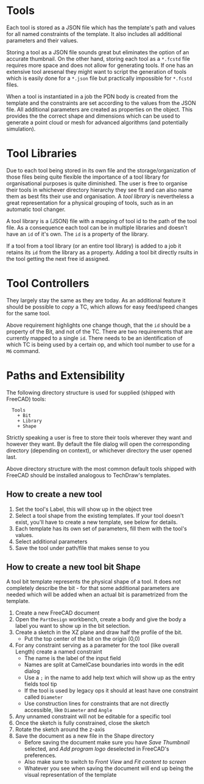 # Tools

Each tool is stored as a JSON file which has the template's path and values for all named constraints of the template.
It also includes all additional parameters and their values.

Storing a tool as a JSON file sounds great but eliminates the option of an accurate thumbnail. On the other hand,
storing each tool as a `*.fcstd` file requires more space and does not allow for generating tools. If one has an
extensive tool aresenal they might want to script the generation of tools which is easily done for a `*.json` file but
practically impossible for `*.fcstd` files.

When a tool is instantiated in a job the PDN body is created from the template and the constraints are set according
to the values from the JSON file. All additional parameters are created as properties on the object. This provides the
the correct shape and dimensions which can be used to generate a point cloud or mesh for advanced algorithms (and
potentially simulation).

# Tool Libraries

Due to each tool being stored in its own file and the storage/organization of those files being quite flexible the
importance of a tool library for organisational purposes is quite diminished. The user is free to organise their tools
in whichever directory hierarchy they see fit and can also name them as best fits their use and organisation. A
_tool library_ is nevertheless a great representation for a physical grouping of tools, such as in an automatic tool
changer.

A tool library is a (JSON) file with a mapping of tool id to the path of the tool file. As a consequence each tool
can be in multiple libraries and doesn't have an `id` of it's own. The `id` is a property of the library.

If a tool from a tool library (or an entire tool library) is added to a job it retains its `id` from the library as a
property. Adding a tool bit directly rsults in the tool getting the next free id assigned.

# Tool Controllers

They largely stay the same as they are today. As an additional feature it should be possible to _copy_ a TC, which
allows for easy feed/speed changes for the same tool.

Above requirement highlights one change though, that the `id` should be a property of the Bit, and not of the TC.
There are two requirements that are currently mapped to a single `id`. There needs to be an identification of which
TC is being used by a certain op, and which tool number to use for a `M6` command.

# Paths and Extensibility

The following directory structure is used for supplied (shipped with FreeCAD) tools:
```
  Tools
    + Bit
    + Library
    + Shape
```

Strictly speaking a user is free to store their tools wherever they want and however they want. By default the file
dialog will open the corresponding directory (depending on context), or whichever directory the user opened last.

Above directory structure with the most common default tools shipped with FreeCAD should be installed analogous to
TechDraw's templates.

## How to create a new tool

1. Set the tool's Label, this will show up in the object tree
1. Select a tool shape from the existing templates. If your tool doesn't exist, you'll have to create a new template,
   see below for details.
1. Each template has its own set of parameters, fill them with the tool's values.
1. Select additional parameters
1. Save the tool under path/file that makes sense to you


## How to create a new tool bit Shape

A tool bit template represents the physical shape of a tool. It does not completely describe the bit - for that some
additional parameters are needed which will be added when an actual bit is parametrized from the template.

1. Create a new FreeCAD document
1. Open the `PartDesign` workbench, create a body and give the body a label you want to show up in the bit selection.
1. Create a sketch in the XZ plane and draw half the profile of the bit.
   * Put the top center of the bit on the origin (0,0)
1. For any constraint serving as a parameter for the tool (like overall Length) create a named constraint
   * The name is the label of the input field
   * Names are split at CamelCase boundaries into words in the edit dialog
   * Use a `;` in the name to add help text which will show up as the entry fields tool tip
   * If the tool is used by legacy ops it should at least have one constraint called `Diameter`
   * Use construction lines for constraints that are not directly accessible, like `Diameter` and `Angle`
1. Any unnamed constraint will not be editable for a specific tool
1. Once the sketch is fully constrained, close the sketch
1. Rotate the sketch around the z-axis
1. Save the document as a new file in the Shape directory
   * Before saving the document make sure you have _Save Thumbnail_ selected, and _Add program logo_ deselected in
     FreeCAD's preferences.
   * Also make sure to switch to _Front View_ and _Fit content to screen_
   * Whatever you see when saving the document will end up being the visual representation of the template
